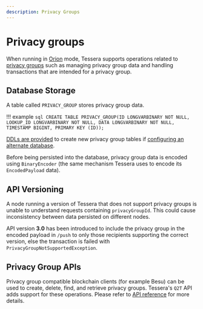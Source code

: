 ```yaml
---
description: Privacy Groups
---
```


# Privacy groups

When running in [Orion](../HowTo/Configure/Orion-Mode.md) mode, Tessera supports operations
related to [privacy groups] such as managing privacy group data and handling transactions that are
intended for a privacy group.

## Database Storage

A table called `PRIVACY_GROUP` stores privacy group data.

!!! example
    ```sql
    CREATE TABLE PRIVACY_GROUP(ID LONGVARBINARY NOT NULL, LOOKUP_ID LONGVARBINARY NOT NULL, DATA LONGVARBINARY NOT NULL, TIMESTAMP BIGINT, PRIMARY KEY (ID));
    ```

[DDLs are provided] to create new privacy group tables if [configuring an alternate database].

Before being persisted into the database, privacy group data is encoded using `BinaryEncoder`
(the same mechanism Tessera uses to encode its `EncodedPayload` data).

## API Versioning

A node running a version of Tessera that does not support privacy groups is unable to understand
requests containing `privacyGroupId`.  This could cause inconsistency between data persisted on
different nodes.

API version **3.0** has been introduced to include the privacy group in the
encoded payload in `/push` to only those recipients supporting the correct version, else the transaction
is failed with `PrivacyGroupNotSupportedException`.

## Privacy Group APIs

Privacy group compatible blockchain clients (for example Besu) can be used to create, delete, find,
and retrieve privacy groups. Tessera's `Q2T` API adds support for these operations. Please refer to
[API reference](https://consensys.github.io/doc.tessera/) for more details.

<!-- links -->
[DDLs are provided]: https://github.com/ConsenSys/tessera/tree/master/ddls/create-table
[privacy groups]: https://besu.hyperledger.org/en/stable/Concepts/Privacy/Privacy-Groups/
[configuring an alternate database]: ../HowTo/Configure/Database.md##configure-an-alternate-database

